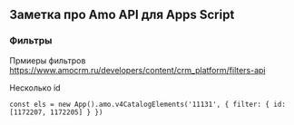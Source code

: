 ## Заметка про Amo API для Apps Script

### Фильтры

Прмиеры фильтров https://www.amocrm.ru/developers/content/crm_platform/filters-api

Несколько id

 `const els = new App().amo.v4CatalogElements('11131', { filter: { id: [1172207, 1172205] } })`
 
